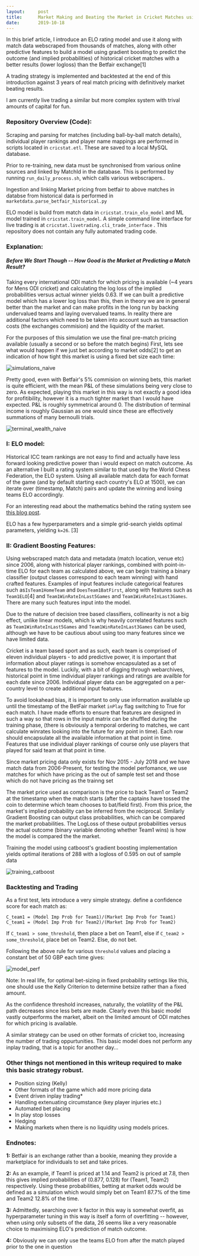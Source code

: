 ```yaml
---
layout:     post
title:      Market Making and Beating the Market in Cricket Matches using a Custom ELO model and Gradient Boosting.
date:       2019-10-18
---
```


In this brief article, I introduce an ELO rating model and use it along with match data webscraped
from thousands of matches, along with other predictive features to build a model using gradient boosting to predict the outcome (and implied probabilities) of historical cricket matches
with a better results (lower logloss) than the Betfair exchange[1]

A trading strategy is implemented and backtested at the end of this introduction against 3 years of real match pricing with definitively
market beating results.

I am currently live trading a similar but more complex system with trival amounts of capital for fun.

### Repository Overview (Code):

Scraping and parsing for matches (including ball-by-ball match details), individual player rankings and player name
mappings are performed in scripts located in `cricstat.etl`. These are saved to a local MySQL database.

Prior to re-training, new data must be synchronised from various online sources and linked by MatchId in the database.
This is performed by running `run_daily_process.sh`, which calls various webscrapers..

Ingestion and linking Market pricing from betfair to above matches in databse from historical data is
performed in `marketdata.parse_betfair_historical.py`

ELO model is build from match data in `cricstat.train_elo_model` and ML model trained in `cricstat.train_model`. A
simple command line interface for live trading is at `cricstat.livetrading.cli_trade_interface`
. This repository does not contain any fully automated trading code.
### Explanation:

##### Before We Start Though -- How Good is the Market at Predicting a Match Result?

Taking every international ODI match for which pricing is available (~4 years for  Mens ODI cricket) and calculating
the log loss of the implied probabilities versus actual winner yields 0.63.
If we can built a predictive model which has a lower log loss than this, then in theory 
we are in general better than the market and can make profits in the long run by backing undervalued teams and laying overvalued teams. In reality
there are additional factors which need to be taken into account such as transaction costs (the exchanges commision) 
and the liquidity of the market.
 
For the purposes of this simulation we use the final pre-match pricing available (usually a second or so before the match begins)
First, lets see what would happen if we just bet according to market odds[2] to get an indication of how tight this
market is using a fixed bet size each time:

![simulations_naive](/images/cricketstats/simulated_market_betting_50_paths.png)

Pretty good, even with Betfair's 5% commision on winning bets, this market is quite efficient, with the mean P&L of these
simulations being very close to zero. As expected, playing this market in this way is not exactly a good idea for profitibility, however it is a much
tighter market than I would have expected. P&L is roughly symmetrical around 0.
The distribution of terminal income is roughly Gaussian as one would since these are effectively summations of many bernoulli
trials.

![terminal_wealth_naive](/images/cricketstats/terminal_dist_naive_5000.png)

### I: ELO model:

Historical ICC team rankings are not easy to find and actually have less forward looking predictive power
than i would expect on match outcome. As an alternative I built a rating system similar to that used by the
World Chess Federation, the ELO system. Using all available match data for each format of the game (and by default starting each country's
ELO at 1500), we can iterate over (timestamp, Match) pairs and update the winning and losing teams ELO
accordingly.

For an interesting read about the mathematics behind the rating system see [this blog post](https://blog.mackie.io/the-elo-algorithm).

ELO has a few hyperparameters and a simple grid-search yields optimal parameters, yielding `k=26`. [3]


### II: Gradient Boosting Features:

Using webscraped match data and metadata (match location, venue etc) since 2006, along with historical player rankings, combined
with point-in-time ELO for each team as calculated above, we can begin training a binary classifier (output classes correspond to each team winning) with
hand crafted features. Examples of input features include categorical features such as`IsTeam1HomeTeam` and `DoesTeam1BatFirst`,
along with features such as `Team1ELO`[4] and `Team1WinRateInLast5Games` and `Team1WinRateInLast3Games`.
There are many such features input into the model.

Due to the nature of decision tree based classifiers, collinearity is not a big effect, unlike linear models, which
is why heavily correlated features such as `Team1WinRateInLast5Games` and `Team1WinRateInLast3Games` can be used, although we have to be cautious about using too many features since we have limited data.

Cricket is a team based sport and as such, each team is comprised of eleven individual players - to add
predictive power, it is important that information about player ratings is somehow encapsulated as a set of features
to the model. Luckily, with a bit of digging through webarchives,
historical point in time individual player rankings and ratings are availble for each date since 2006.
Individual player data can be aggregated on a per-country level to create additional input features.

To avoid lookahead bias, it is important to only use information available up until the timestamp
of the BetFair market `inPlay` flag switching to True for each match. I have made efforts to ensure that features are designed in such
a way so that rows
in the input matrix can be shuffled during the training phase, (there is obviously a temporal ordering to matches, we
cant calculate winrates looking into the future for any point in time). Each row should encapsulate
all the available information at that point in time. Features that use individual player rankings
of course only use players that played for said team at that point in time. 

Since market pricing data only exists for Nov 2015 - July 2018 and we have match data from 2006-Present, for testing the
model perfomance, we use matches for which have pricing as the out of sample test set and those which do not have pricing
as the trainng set

The market price used as comparison is the price to back Team1 or Team2 at the timestamp when the match starts
(after the captains have tossed the coin to determine which team chooses to bat/field first). From
this price, the market's implied probability can be inferred from the reciprocal. Similarly Gradient Boosting can output class probabilities,
which can be compared the market probabilities. The LogLoss of these
output probabilities versus the actual outcome (binary variable denoting whether Team1 wins)
is how the model is compared the the market.

Training the model using catboost's gradient boosting implementation yields optimal iterations of 288 with a logloss of 0.595 on out of sample data

![training_catboost](/images/cricketstats/out_of_sample_logloss.png)

### Backtesting and Trading

As a first test, lets introduce a very simple strategy. define a confidence score for each match as:

```
C_team1 = (Model Imp Prob for Team1)/(Market Imp Prob for Team1)
C_team1 = (Model Imp Prob for Team2)/(Market Imp Prob for Team2)
```

If `C_team1 > some_threshold`, then place a bet on Team1, else if `C_team2 > some_threshold`, place bet on Team2. Else, do not bet.

Following the above rule for various `threshold` values and placing a constant bet of 50 GBP each time gives:

![model_perf](/images/cricketstats/ODI_model_performance_limited_data.png)

Note: In real life, for optimal bet-sizing in fixed probability settings like this,
one should use the Kelly Criterion to determine betsize rather than a fixed amount. 

As the confidence threshold increases, naturally, the volatility of the P&L path decreases since less bets are made. Clearly even this
basic model vastly outperforms the market, albeit on the limited amount of ODI matches for which pricing is available.

A similar strategy can be used on other formats of cricket too, increasing the number of trading oppurtunities. This basic model does
not perform any inplay trading, that is a topic for another day...

### Other things not mentioned in this writeup required to make this basic strategy robust.

* Position sizing (Kelly)
* Other formats of the game which add more pricing data
* Event driven inplay trading* 
* Handling extenuating circumstance (key player injuries etc.)
* Automated bet placing
* In play stop losses
* Hedging
* Making markets when there is no liquidity using models prices.

### Endnotes:

**1:** Betfair is an exchange rather than a bookie, meaning they provide a marketplace for individuals to set and take prices.

**2:** As an example, if Team1 is priced at 1.14 and Team2 is priced at 7.8, then this gives implied probabilities of
 (0.877, 0.128) for (Team1, Team2) respectively. Using these probabilities, betting at market odds would be defined as
 a simulation which would simply bet on Team1 87.7% of the time and Team2 12.8% of the time. 
 
 **3:** Admittedly, searching over k factor in this way is somewhat overfit, as hyperparameter tuning in this way is itself a form of
overfitting -- however, when using only subsets of the data, 26 seems like a very reasonable choice to
maximising ELO's prediction of match outcome.

**4:** Obviously we can only use the teams ELO from after the match played prior to the one in question